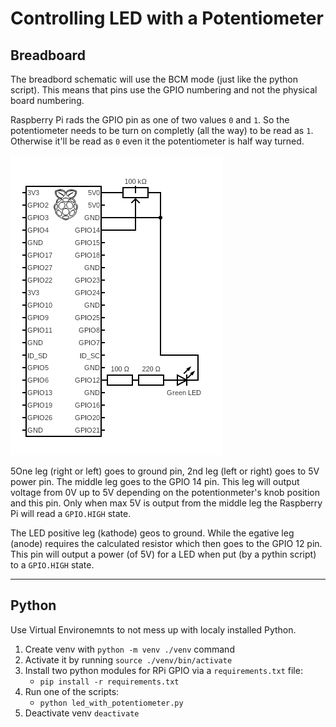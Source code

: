 # Controlling LED with a Potentiometer

## Breadboard

The breadbord schematic will use the BCM mode (just like the python script).
This means that pins use the GPIO numbering and not the physical board numbering.

Raspberry Pi rads the GPIO pin as one of two values `0` and `1`. So the
potentiometer needs to be turn on completly (all the way) to be read as `1`.
Otherwise it'll be read as `0` even it the potentiometer is half way turned.

[![Raspberry with a Potentiometer Controlling LED](./circuit.png)](https://www.circuit-diagram.org/)

5One leg (right or left) goes to ground pin, 2nd leg (left or right) goes
to 5V power pin. The middle leg goes to the GPIO 14 pin. This leg will output
voltage from 0V up to 5V depending on the potentionmeter's knob position and this pin.
Only when max 5V is output from the middle leg the Raspberry Pi will read a `GPIO.HIGH`
state.

The LED positive leg (kathode) geos to ground. While the egative leg (anode)
requires the calculated resistor which then goes to the GPIO 12 pin. This pin
will output a power (of 5V) for a LED when put (by a pythin script) to a
`GPIO.HIGH` state.

---

## Python

Use Virtual Environemnts to not mess up with localy installed Python.

1. Create venv with `python -m venv ./venv` command
1. Activate it by running `source ./venv/bin/activate`
1. Install two python modules for RPi GPIO via a `requirements.txt` file:
   * `pip install -r requirements.txt`
1. Run one of the scripts:
   * `python led_with_potentiometer.py`
1. Deactivate venv `deactivate`
